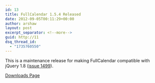 ```yaml
---
id: 13
title: FullCalendar 1.5.4 Released
date: 2012-09-05T00:11:29+00:00
author: arshaw
layout: post
excerpt_separator: <!--more-->
guid: http://11
dsq_thread_id:
  - "1735760550"
---
```

<div style="margin: 1em 0; text-align: left;">
  This is a maintenance release for making FullCalendar compatible with jQuery 1.8 (<a href="http://code.google.com/p/fullcalendar/issues/detail?id=1499">issue 1499</a>).<!--more-->
</div>

<div style="margin: 1em 0; text-align: left;">
  <p>
    <a href="http://arshaw.com/fullcalendar/download/">Downloads Page</a>
  </p>
</div>